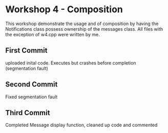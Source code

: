 <h1>Workshop 4 - Composition </h1>

<p> This workshop demonstrate the usage and of composition by having the
    Notifications class possess ownership of the messages class.
    All files with the exception of w4.cpp were written by me.</p>

<h2> First Commit </h2>
<p> uploaded inital code. Executes but crashes before completion (segmentation fault) </p>

<h2> Second Commit </h2>
<p> Fixed segmentation fault </p>

<h2> Third Commit </h2>
<p> Completed Message display function, cleaned up code and commented </p>